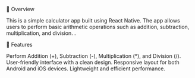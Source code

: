 📌 Overview

This is a simple calculator app built using React Native. 
The app allows users to perform basic arithmetic operations such as addition, subtraction, multiplication, and division.
.

🚀 Features

Perform Addition (+), Subtraction (-), Multiplication (*), and Division (/).
User-friendly interface with a clean design.
Responsive layout for both Android and iOS devices.
Lightweight and efficient performance.

